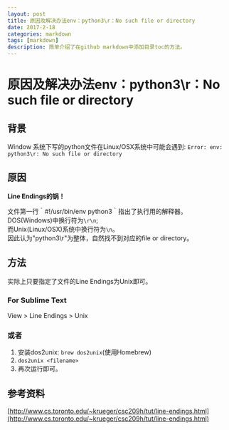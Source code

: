 ```yaml
---
layout: post
title: 原因及解决办法env：python3\r：No such file or directory
date: 2017-2-18
categories: markdown
tags: [markdown]
description: 简单介绍了在github markdown中添加目录toc的方法。
---
```


# 原因及解决办法env：python3\r：No such file or directory

## 背景
Window 系统下写的python文件在Linux/OSX系统中可能会遇到:
`Error: env: python3\r: No such file or directory`

## 原因
**Line Endings的锅！**

文件第一行｀#!/usr/bin/env python3｀指出了执行用的解释器。   
DOS(Windows)中换行符为`\r\n`;   
而Unix(Linux/OSX)系统中换行符为`\n`。   
因此认为"python3\r"为整体，自然找不到对应的file or directory。

## 方法
实际上只要指定了文件的Line Endings为Unix即可。
### For Sublime Text
View > Line Endings > Unix

### 或者
1. 安装dos2unix: `brew dos2unix`(使用Homebrew)
2. `dos2unix <filename>`
3. 再次运行即可。

## 参考资料
[http://www.cs.toronto.edu/~krueger/csc209h/tut/line-endings.html](http://www.cs.toronto.edu/~krueger/csc209h/tut/line-endings.html)